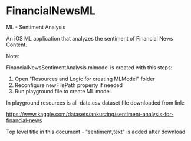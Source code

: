 # FinancialNewsML
 ML - Sentiment Analysis

An iOS ML application that analyzes the sentiment of Financial News Content.

Note:

FinancialNewsSentimentAnalysis.mlmodel is created with this steps:
1. Open "Resources and Logic for creating MLModel" folder
2. Reconfigure newFilePath property if needed
3. Run playground file to create ML model.

In playground resources is all-data.csv dataset file downloaded from link:

https://www.kaggle.com/datasets/ankurzing/sentiment-analysis-for-financial-news

Top level title in this document - "sentiment,text" is added after download
